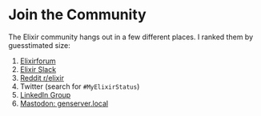 # Join the Community

The Elixir community hangs out in a few different places. I ranked them by guesstimated size:

1. [Elixirforum](https://elixirforum.com)
1. [Elixir Slack](https://elixir-lang.slack.com)
1. [Reddit r/elixir](https://www.reddit.com/r/elixir/)
1. Twitter (search for `#MyElixirStatus`)
1. [LinkedIn Group](https://www.linkedin.com/groups/6530248/)
1. [Mastodon: genserver.local](https://genserver.social)